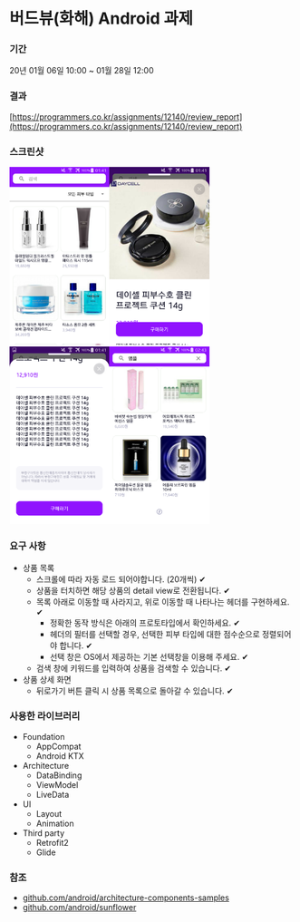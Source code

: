 # 버드뷰(화해) Android 과제

### 기간

20년 01월 06일 10:00 ~ 01월 28일 12:00

### 결과

[https://programmers.co.kr/assignments/12140/review_report](https://programmers.co.kr/assignments/12140/review_report)

### 스크린샷

<img src="https://github.com/lkw1120/birdview-hwahae-android/blob/master/assets/images/Screenshot_2020-01-28-01-41-03.png" width="35%"><img src="https://github.com/lkw1120/birdview-hwahae-android/blob/master/assets/images/Screenshot_2020-01-28-01-41-21.png" width="35%">
<img src="https://github.com/lkw1120/birdview-hwahae-android/blob/master/assets/images/Screenshot_2020-01-28-01-41-25.png" width="35%"><img src="https://github.com/lkw1120/birdview-hwahae-android/blob/master/assets/images/Screenshot_2020-01-28-02-43-48.png" width="35%">

### 요구 사항

- 상품 목록
  + 스크롤에 따라 자동 로드 되어야합니다. (20개씩) ✔
  + 상품을 터치하면 해당 상품의 detail view로 전환됩니다. ✔
  + 목록 아래로 이동할 때 사라지고, 위로 이동할 때 나타나는 헤더를 구현하세요. ✔
    * 정확한 동작 방식은 아래의 프로토타입에서 확인하세요. ✔
    * 헤더의 필터를 선택할 경우, 선택한 피부 타입에 대한 점수순으로 정렬되어야 합니다. ✔
    * 선택 창은 OS에서 제공하는 기본 선택창을 이용해 주세요. ✔
  + 검색 창에 키워드를 입력하여 상품을 검색할 수 있습니다. ✔
- 상품 상세 화면
  + 뒤로가기 버튼 클릭 시 상품 목록으로 돌아갈 수 있습니다. ✔

### 사용한 라이브러리

- Foundation
  + AppCompat
  + Android KTX
- Architecture
  + DataBinding
  + ViewModel
  + LiveData
- UI
  + Layout
  + Animation
- Third party
  + Retrofit2
  + Glide

### 참조

- [github.com/android/architecture-components-samples](https://github.com/android/architecture-components-samples)
- [github.com/android/sunflower](https://github.com/android/sunflower)
